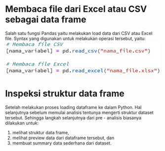 # Membaca file dari Excel atau CSV sebagai data frame

Salah satu fungsi Pandas yaitu melakukan load data dari CSV atau Excel file. Syntax yang digunakan untuk melakukan operasi tersebut, yaitu:<br>
![syntax](syntax_pandas.png)

# Inspeksi struktur data frame

Setelah melakukan proses loading dataframe ke dalam Python. Hal selanjutnya sebelum memulai analisis tentunya mengerti struktur dataset tersebut. Sehingga langkah selanjutnya dari pre - analisis biasanya dilakukan untuk:<br>

1. melihat struktur data frame,
2. melihat preview data dari dataframe tersebut, dan
3. membuat summary data sederhana dari dataset.
